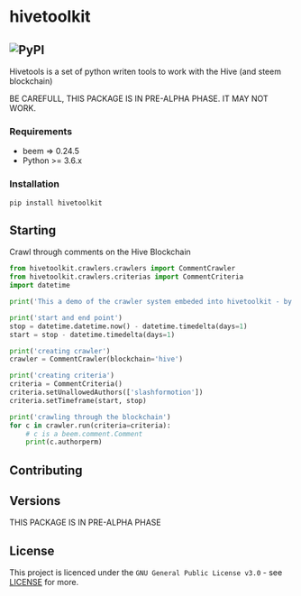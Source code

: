 # hivetoolkit
![PyPI](https://img.shields.io/pypi/v/hivetoolkit?label=pypi)
---

Hivetools is a set of python writen tools to work with the Hive (and steem blockchain)

BE CAREFULL, THIS PACKAGE IS IN PRE-ALPHA PHASE. IT MAY NOT WORK.

### Requirements

- beem => 0.24.5
- Python >= 3.6.x

### Installation

```
pip install hivetoolkit
```

## Starting

Crawl through comments on the Hive Blockchain
```Python
from hivetoolkit.crawlers.crawlers import CommentCrawler
from hivetoolkit.crawlers.criterias import CommentCriteria
import datetime

print('This a demo of the crawler system embeded into hivetoolkit - by @slashformotion')

print('start and end point')
stop = datetime.datetime.now() - datetime.timedelta(days=1)
start = stop - datetime.timedelta(days=1)

print('creating crawler')
crawler = CommentCrawler(blockchain='hive')

print('creating criteria')
criteria = CommentCriteria()
criteria.setUnallowedAuthors(['slashformotion'])
criteria.setTimeframe(start, stop)

print('crawling through the blockchain')
for c in crawler.run(criteria=criteria):
    # c is a beem.comment.Comment
    print(c.authorperm)
```
## Contributing


## Versions

THIS PACKAGE IS IN PRE-ALPHA PHASE

## License

This project is licenced under the  ``GNU General Public License v3.0`` - see [LICENSE](LICENSE) for more.

